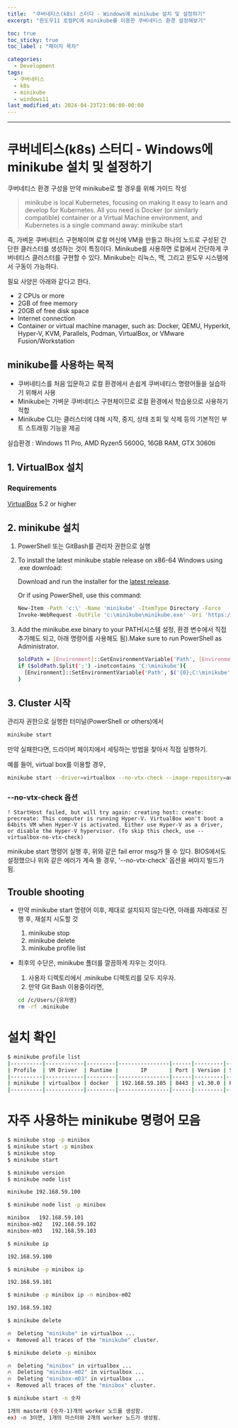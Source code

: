 ```yaml
---
title:  "쿠버네티스(k8s) 스터디 - Windows에 minikube 설치 및 설정하기"
excerpt: "윈도우11 로컬PC에 minikube를 이용한 쿠버네티스 환경 설정해보기"

toc: true
toc_sticky: true
toc_label : "페이지 목차"

categories:
  - Development
tags:
  - 쿠버네티스
  - k8s
  - minikube
  - windows11
last_modified_at: 2024-04-23T23:06:00-00:00
---
```

------------

# 쿠버네티스(k8s) 스터디 - Windows에 minikube 설치 및 설정하기

쿠버네티스 환경 구성을 만약 minikube로 할 경우를 위해 가이드 작성

> minikube is local Kubernetes, focusing on making it easy to learn and develop for Kubernetes. All you need is Docker (or similarly compatible) container or a Virtual Machine environment, and Kubernetes is a single command away: minikube start

즉, 가벼운 쿠버네티스 구현체이며 로컬 머신에 VM을 만들고 하나의 노드로 구성된 간단한 클러스터를 생성하는 것이 특징이다.
Minikube를 사용하면 로컬에서 간단하게 쿠버네티스 클러스터를 구현할 수 있다.
Minikube는 리눅스, 맥, 그리고 윈도우 시스템에서 구동이 가능하다.

필요 사양은 아래와 같다고 한다.

- 2 CPUs or more
- 2GB of free memory
- 20GB of free disk space
- Internet connection
- Container or virtual machine manager, such as: Docker, QEMU, Hyperkit, Hyper-V, KVM, Parallels, Podman, VirtualBox, or VMware Fusion/Workstation

## minikube를 사용하는 목적

- 쿠버네티스를 처음 입문하고 로컬 환경에서 손쉽게 쿠버네티스 명령어들을 실습하기 위해서 사용
- Minikube는 가벼운 쿠버네티스 구현체이므로 로컬 환경에서 학습용으로 사용하기 적합
- Minikube CLI는 클러스터에 대해 시작, 중지, 상태 조회 및 삭제 등의 기본적인 부트 스트래핑 기능을 제공

실습환경 : Windows 11 Pro, AMD Ryzen5 5600G, 16GB RAM, GTX 3060ti

## 1. VirtualBox 설치

### Requirements
[VirtualBox](https://www.virtualbox.org/wiki/Downloads) 5.2 or higher

## 2. minikube 설치

1. PowerShell 또는 GitBash를 관리자 권한으로 실행
2. To install the latest minikube stable release on x86-64 Windows using .exe download:

    Download and run the installer for the [latest release](https://storage.googleapis.com/minikube/releases/latest/minikube-installer.exe).

    Or if using PowerShell, use this command:

    ```bash
    New-Item -Path 'c:\' -Name 'minikube' -ItemType Directory -Force
    Invoke-WebRequest -OutFile 'c:\minikube\minikube.exe' -Uri 'https://github.com/kubernetes/minikube/releases/latest/download/minikube-windows-amd64.exe' -UseBasicParsing
    ```

  3. Add the minikube.exe binary to your PATH(시스템 설정, 환경 변수에서 직접 추가해도 되고, 아래 명령어를 사용해도 됨).Make sure to run PowerShell as Administrator.

      ```bash
      $oldPath = [Environment]::GetEnvironmentVariable('Path', [EnvironmentVariableTarget]::Machine)
      if ($oldPath.Split(';') -inotcontains 'C:\minikube'){
        [Environment]::SetEnvironmentVariable('Path', $('{0};C:\minikube' -f $oldPath), [EnvironmentVariableTarget]::Machine)
      }
      ```

## 3. Cluster 시작

관리자 권한으로 실행한 터미널(PowerShell or others)에서 

```bash
minikube start
```

만약 실패한다면, 드라이버 페이지에서 세팅하는 방법을 찾아서 직접 실행하기.

예를 들어, virtual box를 이용할 경우,

```bash
minikube start --driver=virtualbox --no-vtx-check --image-repository=auto
```

### --no-vtx-check 옵션

```
! StartHost failed, but will try again: creating host: create: precreate: This computer is running Hyper-V. VirtualBox won't boot a 64bits VM when Hyper-V is activated. Either use Hyper-V as a driver, or disable the Hyper-V hypervisor. (To skip this check, use --virtualbox-no-vtx-check)
```

minikube start 명령어 실행 후, 위와 같은 fail error msg가 뜰 수 있다. BIOS에서도 설정했으나 위와 같은 에러가 계속 뜰 경우, '--no-vtx-check' 옵션을 써야지 빌드가 됨.

## Trouble shooting

- 만약 minikube start 명령어 이후, 제대로 설치되지 않는다면, 아래를 차례대로 진행 후, 재설치 시도할 것

  1. minikube stop
  2. minikube delete
  3. minikube profile list

- 최후의 수단은, minikube 폴더를 깔끔하게 지우는 것이다.

  1. 사용자 디렉토리에서 .minikube 디렉토리를 모두 지우자.
  2. 만약 Git Bash 이용중이라면, 
    ```bash
    cd /c/Users/{유저명}
    rm -rf .minikube
    ```

# 설치 확인

```bash
$ minikube profile list
|----------|------------|---------|----------------|------|---------|---------|-------|----------------|--------------------|
| Profile  | VM Driver  | Runtime |       IP       | Port | Version | Status  | Nodes | Active Profile | Active Kubecontext |
|----------|------------|---------|----------------|------|---------|---------|-------|----------------|--------------------|
| minikube | virtualbox | docker  | 192.168.59.105 | 8443 | v1.30.0 | Running |     1 | *              | *                  |
|----------|------------|---------|----------------|------|---------|---------|-------|----------------|--------------------|
```

# 자주 사용하는 minikube 명령어 모음
```bash
$ minikube stop -p minibox
$ minikube start -p minibox
$ minikube stop
$ minikube start

$ minikube version
$ minikube node list

minikube 192.168.59.100

$ minikube node list -p minibox

minibox   192.168.59.101
minibox-m02   192.168.59.102
minibox-m03   192.168.59.103

$ minikube ip

192.168.59.100

$ minikube -p minibox ip

192.168.59.101

$ minikube -p minibox ip -n minibox-m02

192.168.59.102

$ minikube delete

🔥  Deleting "minikube" in virtualbox ...
💀  Removed all traces of the "minikube" cluster.

$ minikube delete -p minibox

🔥  Deleting "minibox" in virtualbox ...
🔥  Deleting "minibox-m02" in virtualbox ...
🔥  Deleting "minibox-m03" in virtualbox ...
💀  Removed all traces of the "minibox" cluster.

$ minikube start -n 숫자

1개의 master와 (숫자-1)개의 worker 노드를 생성함.
ex) -n 3이면, 1개의 마스터와 2개의 worker 노드가 생성됨.
```